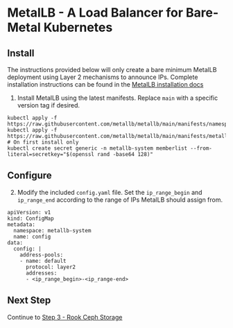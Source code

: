 # MetalLB - A Load Balancer for Bare-Metal Kubernetes
## Install
The instructions provided below will only create a bare minimum MetalLB deployment using Layer 2 mechanisms to announce IPs.  Complete installation instructions can be found in the [MetalLB installation docs](https://metallb.universe.tf/installation/)

1. Install MetalLB using the latest manifests.  Replace `main` with a specific version tag if desired.
```
kubectl apply -f https://raw.githubusercontent.com/metallb/metallb/main/manifests/namespace.yaml
kubectl apply -f https://raw.githubusercontent.com/metallb/metallb/main/manifests/metallb.yaml
# On first install only
kubectl create secret generic -n metallb-system memberlist --from-literal=secretkey="$(openssl rand -base64 128)"
```

## Configure
2. Modify the included `config.yaml` file.  Set the `ip_range_begin` and `ip_range_end` according to the range of IPs MetalLB should assign from.
```
apiVersion: v1
kind: ConfigMap
metadata:
  namespace: metallb-system
  name: config
data:
  config: |
    address-pools:
    - name: default
      protocol: layer2
      addresses:
      - <ip_range_begin>-<ip_range-end>
```

## Next Step
Continue to [Step 3 - Rook Ceph Storage](../03-rook-ceph/)